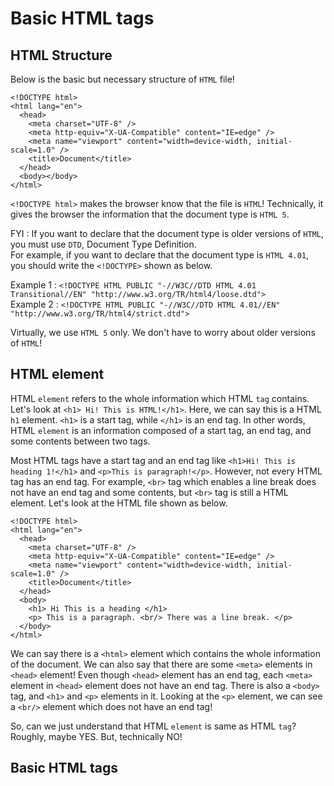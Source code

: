 # Basic HTML tags

## HTML Structure

Below is the basic but necessary structure of `HTML` file!

```
<!DOCTYPE html>
<html lang="en">
  <head>
    <meta charset="UTF-8" />
    <meta http-equiv="X-UA-Compatible" content="IE=edge" />
    <meta name="viewport" content="width=device-width, initial-scale=1.0" />
    <title>Document</title>
  </head>
  <body></body>
</html>
```

`<!DOCTYPE html>` makes the browser know that the file is `HTML`! Technically, it gives the browser the information that the document type is `HTML 5`.

FYI : If you want to declare that the document type is older versions of `HTML`, you must use `DTD`, Document Type Definition.  
For example, if you want to declare that the document type is `HTML 4.01`, you should write the `<!DOCTYPE>` shown as below.

Example 1 : `<!DOCTYPE HTML PUBLIC "-//W3C//DTD HTML 4.01 Transitional//EN" "http://www.w3.org/TR/html4/loose.dtd">`  
Example 2 : `<!DOCTYPE HTML PUBLIC "-//W3C//DTD HTML 4.01//EN" "http://www.w3.org/TR/html4/strict.dtd">`

Virtually, we use `HTML 5` only. We don't have to worry about older versions of `HTML`!

## HTML element

HTML `element` refers to the whole information which HTML `tag` contains. Let's look at `<h1> Hi! This is HTML!</h1>`. Here, we can say this is a HTML `h1` element. `<h1>` is a start tag, while `</h1>` is an end tag. In other words, HTML `element` is an information composed of a start tag, an end tag, and some contents between two tags.

Most HTML tags have a start tag and an end tag like `<h1>Hi! This is heading 1!</h1>` and `<p>This is paragraph!</p>`. However, not every HTML tag has an end tag. For example, `<br>` tag which enables a line break does not have an end tag and some contents, but `<br>` tag is still a HTML element. Let's look at the HTML file shown as below.

```
<!DOCTYPE html>
<html lang="en">
  <head>
    <meta charset="UTF-8" />
    <meta http-equiv="X-UA-Compatible" content="IE=edge" />
    <meta name="viewport" content="width=device-width, initial-scale=1.0" />
    <title>Document</title>
  </head>
  <body>
    <h1> Hi This is a heading </h1>
    <p> This is a paragraph. <br/> There was a line break. </p>
  </body>
</html>
```

We can say there is a `<html>` element which contains the whole information of the document. We can also say that there are some `<meta>` elements in `<head>` element! Even though `<head>` element has an end tag, each `<meta>` element in `<head>` element does not have an end tag. There is also a `<body>` tag, and `<h1>` and `<p>` elements in it. Looking at the `<p>` element, we can see a `<br/>` element which does not have an end tag!

So, can we just understand that HTML `element` is same as HTML `tag`? Roughly, maybe YES. But, technically NO!

## Basic HTML tags

